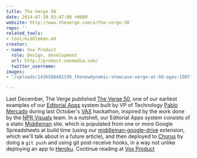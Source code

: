 ```yaml
---
title: The Verge 50
date: 2014-07-30 03:47:00 +0000
website: http://www.theverge.com/a/the-verge-50
repo: ''
related_tools:
- tool/middleman.md
creator:
- name: Vox Product
  role: Design, development
  url: http://product.voxmedia.com/
  twitter_username: 
images:
- "/uploads/1436586481330_thenewdynamic-showcase-verge-at-50-ogov-150710.jpg"

---
```

Last December, The Verge published [The Verge 50](http://www.theverge.com/a/the-verge-50), one of our earliest examples of our [Editorial Apps](https://source.opennews.org/en-US/learning/evolution-news-apps-teams/) system built by VP of Technology [Pablo Mercado](https://twitter.com/odacrem "Ham") during last October's [VAX](http://product.voxmedia.com/2013/10/4/5426870/product-team-all-hands-2013-return-of-vax) hackathon, inspired by the work done by the [NPR Visuals](http://blog.apps.npr.org/) team. In a nutshell, our Editorial Apps system consists of a static [Middleman](http://middlemanapp.com/) site, which is populated from one or more Google Spreadsheets at build time (using our [middleman-google-drive](https://github.com/voxmedia/middleman-google_drive) extension, which we'll talk about in a future article), and then deployed to [Chorus](http://product.voxmedia.com/2012/5/6/5426772/all-together-now-introducing-the-vox-product-blog-and-chorus) by doing a `git push` and using git post-receive hooks, in a way not unlike deploying an app to [Heroku](https://www.heroku.com/). Continue reading at [Vox Product](http://product.voxmedia.com/2014/7/29/5863004/take-a-peek-at-the-code-that-powered-the-verge-50)
